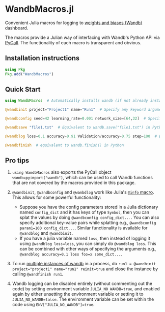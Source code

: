 # WandbMacros.jl

Convenient Julia macros for logging to [weights and biases (Wandb)](wandb.ai) dashboard.

The macros provide a Julian way of interfacing with Wandb's Python API via [PyCall](https://github.com/JuliaPy/PyCall.jl). The functionality of each macro is transparent and obvious.


## Installation instructions

```julia
using Pkg
Pkg.add("WandbMacros")
```

## Quick Start

```julia
using WandbMacros  # Automatically installs wandb (if not already installed) if PyCall.conda is true, else raises a prompt to install it.

@wandbinit project="Project1" name="Run1"  # Specify any keyword arguments that you would pass to wandb.init() in Python.

@wandbconfig seed=42 learning_rate=0.001 network_size=[64,32]  # Specify the config dictionary. Equivalent to wandb.config.update({"seed": 42, "learning_rate": 0.001, "network_size": [64,32]}, allow_val_change=True) in Python.

@wandbsave "file1.txt"  # Equivalent to wandb.save("file1.txt") in Python

@wandblog loss=0.1 accuracy=0.91 Validation/accuracy=0.75 step=100  # Equivalent to wandb.log({"loss":1, "accuracy":0.91, "Validation/accuracy":0.75}, step=100) in Python. `step` is an optional and a reserved keyword.

@wandbfinish  # equivalent to wandb.finish() in Python

```


## Pro tips

1. `using WandbMacros` also exports the PyCall object `wandb=pyimport("wandb")`, which can be used to call Wandb functions that are not covered by the macros provided in this package.

2. `@wandbinit`, `@wandbconfig` and `@wanbdlog` work like Julia's [`@info` macro](https://docs.julialang.org/en/v1/stdlib/Logging/). This allows for some powerful functionality:

    - Suppose you have the config parameters stored in a Julia dictionary named `config_dict` and it has keys of type `Symbol`, then you can splat the values by doing `@wandbconfig config_dict...`. You can also specify additional key-value pairs while splatting e.g., `@wandbconfig param1=100 config_dict...`. Similar functionality is available for `@wandblog` and `@wandbinit`. 
    - If you have a julia variable named `loss`, then instead of logging it using `@wandblog loss=loss`, you can simply do `@wandblog loss`. This can be combined with other ways of specifying the arguments e.g., `@wandblog accuracy=0.1 loss foo=x some_dict...`.


3. To run [multiple instances of wandb](https://docs.wandb.ai/guides/track/launch) in a process, do `run1 = @wandbinit project="project1" name="run1" reinit=true` and close the instance by calling `@wandfinish run1`.

4. Wandb logging can be disabled entirely (without commenting out the code) by setting environment variable `JULIA_NO_WANDB=true`, and enabled again by either unsetting the environment variable or setting it to `JULIA_NO_WANDB=false`. The environment variable can be set within the code using `ENV["JULIA_NO_WANDB"]=true`.

